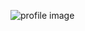 ![profile image](https://avatars.githubusercontent.com/u/101431369?s=400&u=c24dfe95e5fcad0644055ee18ba623ce11565094&v=4)

